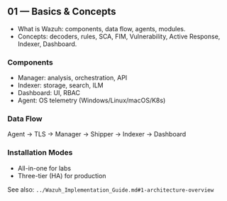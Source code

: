 ## 01 — Basics & Concepts

- What is Wazuh: components, data flow, agents, modules.
- Concepts: decoders, rules, SCA, FIM, Vulnerability, Active Response, Indexer, Dashboard.

### Components
- Manager: analysis, orchestration, API
- Indexer: storage, search, ILM
- Dashboard: UI, RBAC
- Agent: OS telemetry (Windows/Linux/macOS/K8s)

### Data Flow
Agent → TLS → Manager → Shipper → Indexer → Dashboard

### Installation Modes
- All-in-one for labs
- Three-tier (HA) for production

See also: `../Wazuh_Implementation_Guide.md#1-architecture-overview`
